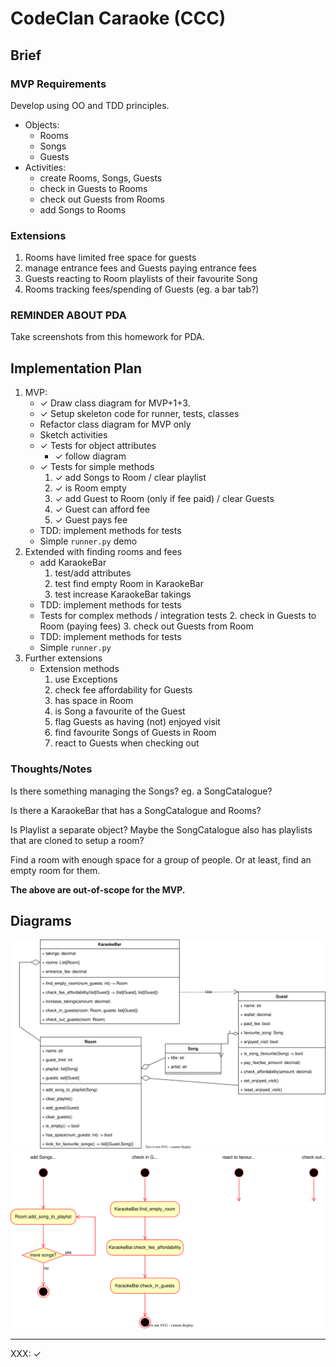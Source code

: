 # CodeClan Caraoke (CCC)

## Brief

### MVP Requirements

Develop using OO and TDD principles.

* Objects:
    * Rooms
    * Songs
    * Guests
* Activities:
    * create Rooms, Songs, Guests
    * check in Guests to Rooms
    * check out Guests from Rooms
    * add Songs to Rooms

### Extensions

1. Rooms have limited free space for guests
2. manage entrance fees and Guests paying entrance fees
3. Guests reacting to Room playlists of their favourite Song
4. Rooms tracking fees/spending of Guests (eg. a bar tab?)

### REMINDER ABOUT PDA

Take screenshots from this homework for PDA.

## Implementation Plan

1. MVP:
    * ✓ Draw class diagram for MVP+1+3.
    * ✓ Setup skeleton code for runner, tests, classes
    * Refactor class diagram for MVP only
    * Sketch activities
    * ✓ Tests for object attributes
        * ✓ follow diagram
    * ✓ Tests for simple methods
        1. ✓ add Songs to Room / clear playlist
        2. ✓ is Room empty
        3. ✓ add Guest to Room (only if fee paid) / clear Guests
        6. ✓ Guest can afford fee
        5. ✓ Guest pays fee
    * TDD: implement methods for tests
    * Simple `runner.py` demo
2. Extended with finding rooms and fees
    * add KaraokeBar
        1. test/add attributes
        1. test find empty Room in KaraokeBar
        2. test increase KaraokeBar takings
    * TDD: implement methods for tests
    * Tests for complex methods / integration tests
        2. check in Guests to Room (paying fees)
        3. check out Guests from Room
    * TDD: implement methods for tests
    * Simple `runner.py`
2. Further extensions
    * Extension methods
        1. use Exceptions
        1. check fee affordability for Guests
        1. has space in Room
        2. is Song a favourite of the Guest
        6. flag Guests as having (not) enjoyed visit
        6. find favourite Songs of Guests in Room
        7. react to Guests when checking out

### Thoughts/Notes

Is there something managing the Songs?  eg. a SongCatalogue?

Is there a KaraokeBar that has a SongCatalogue and Rooms?

Is Playlist a separate object?  Maybe the SongCatalogue also has
playlists that are cloned to setup a room?

Find a room with enough space for a group of people.  Or at least, find
an empty room for them.

<b>The above are out-of-scope for the MVP.</b>

## Diagrams

<!-- ![Classes — 1st attempt](diagrams/classes_1st.drawio.svg) -->
![Classes](diagrams/classes_2nd.drawio.svg)
![Activities](diagrams/activities_1st.drawio.svg)

----
XXX: ✓